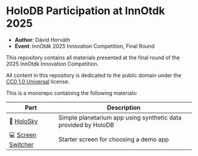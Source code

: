 # HoloDB Participation at InnOtdk 2025

- **Author**: Dávid Horváth
- **Event**: InnOtdk 2025 Innovation Competition, Final Round

This repository contains all materials presented at the final round of the
2025 InnOtdk Innovation Competition.

All content in this repository is dedicated to the public domain under the
[CC0 1.0 Universal](https://creativecommons.org/publicdomain/zero/1.0/legalcode)
license.

This is a monorepo containing the following materials:

| Part | Description |
| --- | --- |
| :stars: [HoloSky](holosky/) | Simple planetarium app using synthetic data provided by HoloDB |
| :computer: [Screen Switcher](screen-switcher/) | Starter screen for choosing a demo app |
